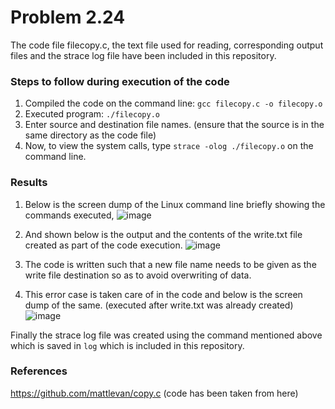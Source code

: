 # Problem 2.24 
The code file filecopy.c, the text file used for reading, corresponding output files and the strace log file have been included in this repository.

### Steps to follow during execution of the code
1. Compiled the code on the command line: `gcc filecopy.c -o filecopy.o`
2. Executed program: `./filecopy.o`
3. Enter source and destination file names. (ensure that the source is in the same directory as the code file)
4. Now, to view the system calls, type `strace -olog ./filecopy.o` on the command line.

### Results
1. Below is the screen dump of the Linux command line briefly showing the commands executed,
![image](https://user-images.githubusercontent.com/67586625/143709696-a1fb8d01-e7da-4aff-95ed-d7fbb03a993c.png)

2. And shown below is the output and the contents of the write.txt file created as part of the code execution.
![image](https://user-images.githubusercontent.com/67586625/143712908-336cf13c-5816-4993-8799-0af6036dfa58.png)

3. The code is written such that a new file name needs to be given as the write file destination so as to avoid overwriting of data. 
4. This error case is taken care of in the code and below is the screen dump of the same. (executed after write.txt was already created)
![image](https://user-images.githubusercontent.com/67586625/143715874-ef45c906-cd2d-4dd0-b53c-ded4aa8cc380.png)

Finally the strace log file was created using the command mentioned above which is saved in `log` which is included in this repository.
### References
https://github.com/mattlevan/copy.c (code has been taken from here)
